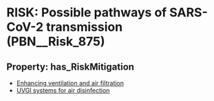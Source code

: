 # RISK: __Possible pathways of SARS-CoV-2 transmission__ (PBN__Risk_875)

## Property: has_RiskMitigation

* [Enhancing ventilation and air filtration](PBN__RiskMitigation_1198)
* [UVGI systems for air disinfection](PBN__RiskMitigation_1199)

